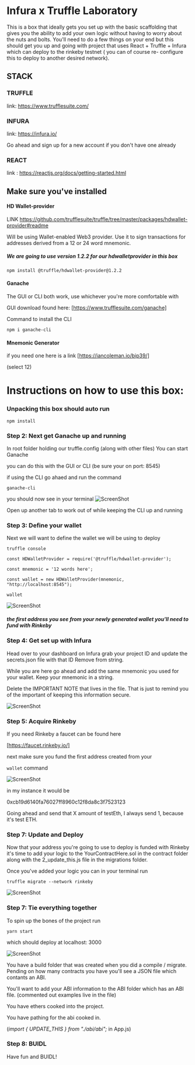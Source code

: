 # Infura x Truffle Laboratory

This is a box that ideally gets you set up with the basic scaffolding that gives you the ability to add your own logic without having to worry about the nuts and bolts. You'll need to do a few things on your end but this should get you up and going with project that uses React + Truffle + Infura which can deploy to the rinkeby testnet ( you can of course re- configure this to deploy to another desired network).

## STACK

### TRUFFLE

link: https://www.trufflesuite.com/

### INFURA

link: https://infura.io/

Go ahead and sign up for a new account if you don't have one already

### REACT

link : https://reactjs.org/docs/getting-started.html

## Make sure you've installed

#### HD Wallet-provider

LINK https://github.com/trufflesuite/truffle/tree/master/packages/hdwallet-provider#readme

Will be using Wallet-enabled Web3 provider. Use it to sign transactions for addresses derived from a 12 or 24 word mnemonic.

##### We are going to use version 1.2.2 for our hdwalletprovider in this box

`npm install @truffle/hdwallet-provider@1.2.2`

#### Ganache

The GUI or CLI both work, use whichever you're more comfortable with

GUI download found here: [https://www.trufflesuite.com/ganache]

Command to install the CLI

`npm i ganache-cli`

#### Mnemonic Generator

if you need one here is a link
[https://iancoleman.io/bip39/]

(select 12)

# Instructions on how to use this box:

### Unpacking this box should auto run

`npm install`


### Step 2: Next get Ganache up and running



In root folder holding our truffle.config (along with other files) You can start Ganache

you can do this with the GUI or CLI (be sure your on port: 8545)

if using the CLI go ahaed and run the command

`ganache-cli`

you should now see in your terminal
![ScreenShot](./src/assets/CLI.png)

Open up another tab to work out of while keeping the CLI up and running

### Step 3: Define your wallet

Next we will want to define the wallet we will be using to deploy

`truffle console`

`const HDWalletProvider = require('@truffle/hdwallet-provider');`

`const mnemonic = '12 words here';`

`const wallet = new HDWalletProvider(mnemonic, "http://localhost:8545");`

`wallet`

![ScreenShot](./src/assets/wallet.png)

##### the first address you see from your newly generated wallet you'll need to fund with Rinkeby

### Step 4: Get set up with Infura

Head over to your dashboard on Infura
grab your project ID and update the secrets.json file with that ID
Remove from string.

While you are here go ahead and add the same mnemonic you used for your wallet. Keep your mnemonic in a string.

Delete the IMPORTANT NOTE that lives in the file. That is just to remind you of the important of keeping this information secure.

![ScreenShot](./src/assets/infura.png)

### Step 5: Acquire Rinkeby

If you need Rinkeby a faucet can be found here

[https://faucet.rinkeby.io/]

next make sure you fund the first address created from your

`wallet` command

![ScreenShot](./src/assets/addy.png)

in my instance it would be

0xcb19d6140fa76027ff8960c12f8da8c3f7523123

Going ahead and send that X amount of testEth, I always send 1, because it's test ETH.

### Step 7: Update and Deploy

Now that your address you're going to use to deploy is funded with Rinkeby it's time to add your logic to the YourContractHere.sol in the contract folder along with the 2_update_this.js file in the migrations folder.

Once you've added your logic you can in your terminal run

`truffle migrate --network rinkeby`

![ScreenShot](./src/assets/deploy.png)

### Step 7: Tie everything together

To spin up the bones of the project run

`yarn start`

which should deploy at localhost: 3000

![ScreenShot](./src/assets/TTB.png)

You have a build folder that was created when you did a compile / migrate. Pending on how many contracts you have you'll see a JSON file which contants an ABI.

You'll want to add your ABI information to the ABI folder which has an ABI file. (commented out examples live in the file)

You have ethers cooked into the project.

You have pathing for the abi cooked in.

(_import { UPDATE_THIS } from "./abi/abi";_ in App.js)

### Step 8: BUIDL

Have fun and BUIDL!
